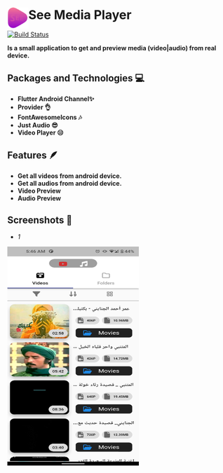 # See Media Player <a href="url"><img src="assets\img\logo.png" align="left" height="48" width="48" ></a>

[![Build Status](https://travis-ci.org/joemccann/dillinger.svg?branch=master)](https://travis-ci.org/joemccann/dillinger)

**Is a small application to get and preview media (video|audio) from real device.**

## **Packages and Technologies** 💻
- **Flutter Android Channel✨**
- **Provider 👌**
- **FontAwesomeIcons 🎶**
- **Just Audio 😎**
- **Video Player 😒**

## Features 🪶

- **Get all videos from android device.**
- **Get all audios from android device.**
- **Video Preview**
- **Audio Preview**

## Screenshots  📸

- *1*

<a href="url"><img src="screenshots\flutter_01.png" align="left" height="500" width="300" ></a>

